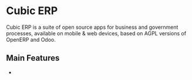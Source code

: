 Cubic ERP
==========

Cubic ERP is a suite of open source apps for business and government processes, available on mobile & web devices,
based on AGPL versions of OpenERP and Odoo.

Main Features
-------------
- 
